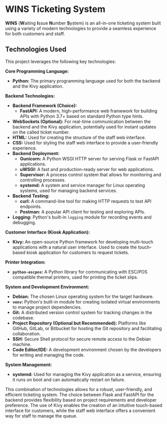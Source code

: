 # WINS Ticketing System

**WINS** (**W**aiting **I**ssue **N**umber **S**ystem) is an all-in-one ticketing system built using a variety of modern technologies to provide a seamless experience for both customers and staff.

## Technologies Used

This project leverages the following key technologies:

**Core Programming Language:**

* **Python:** The primary programming language used for both the backend and the Kivy application.

**Backend Technologies:**

* **Backend Framework (Choice):**
    * **FastAPI:** A modern, high-performance web framework for building APIs with Python 3.7+ based on standard Python type hints.
* **WebSockets (Optional):** For real-time communication between the backend and the Kivy application, potentially used for instant updates on the called ticket number.
* **HTML:** Used for creating the structure of the staff web interface.
* **CSS:** Used for styling the staff web interface to provide a user-friendly experience.
* **Backend Deployment:**
    * **Gunicorn:** A Python WSGI HTTP server for serving Flask or FastAPI applications.
    * **uWSGI:** A fast and production-ready server for web applications.
    * **Supervisor:** A process control system that allows for monitoring and controlling processes.
    * **systemd:** A system and service manager for Linux operating systems, used for managing backend services.
* **Backend Testing:**
    * **curl:** A command-line tool for making HTTP requests to test API endpoints.
    * **Postman:** A popular API client for testing and exploring APIs.
* **Logging:** Python's built-in `logging` module for recording events and debugging.

**Customer Interface (Kiosk Application):**

* **Kivy:** An open-source Python framework for developing multi-touch applications with a natural user interface. Used to create the touch-based kiosk application for customers to request tickets.

**Printer Integration:**

* **`python-escpos`:** A Python library for communicating with ESC/POS compatible thermal printers, used for printing the ticket slips.

**System and Development Environment:**

* **Debian:** The chosen Linux operating system for the target hardware.
* **`venv`:** Python's built-in module for creating isolated virtual environments to manage project dependencies.
* **Git:** A distributed version control system for tracking changes in the codebase.
* **Project Repository (Optional but Recommended):** Platforms like GitHub, GitLab, or Bitbucket for hosting the Git repository and facilitating collaboration.
* **SSH:** Secure Shell protocol for secure remote access to the Debian machine.
* **Code Editor/IDE:** A development environment chosen by the developers for writing and managing the code.

**System Management:**

* **systemd:** Used for managing the Kivy application as a service, ensuring it runs on boot and can automatically restart on failure.

This combination of technologies allows for a robust, user-friendly, and efficient ticketing system. The choice between Flask and FastAPI for the backend provides flexibility based on project requirements and developer preference. The use of Kivy enables the creation of an intuitive touch-based interface for customers, while the staff web interface offers a convenient way for staff to manage the queue.
